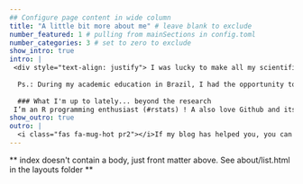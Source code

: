 ```yaml
---
## Configure page content in wide column
title: "A little bit more about me" # leave blank to exclude
number_featured: 1 # pulling from mainSections in config.toml
number_categories: 3 # set to zero to exclude
show_intro: true
intro: |
 <div style="text-align: justify"> I was lucky to make all my scientific education in Amazon regions Institutions, living biodiversity in my blood. I was moved to Rio de Janeiro where I finished my Ph.D and geared my subsequent research towards the spatial analysis of biodiversity, focusing on the impact of global change (climate change and land-use and land-cover changes). 
 
  Ps.: During my academic education in Brazil, I had the opportunity to live with people from different countries. At that time, I perceived that I was too much care about speaking the closest of native English (and imitating accents rsrs). While my friends from outside who lived in Brazil cared about being understood without imitating Brazilian accents, because of course, they are not Brazillian. Anyway, I still care to say people's names rightly and in the right sidebar there is an audio to correctly pronounce my name, enjoy!
  
  ### What I'm up to lately... beyond the research
 I’m an R programming enthusiast (#rstats) ! A also love Github and its features. I usually spend Sundays reading books and drinking coffee or tea. I like good dishes and drinks, beaches and hot weather. </div>
show_outro: true
outro: |
  <i class="fas fa-mug-hot pr2"></i>If my blog has helped you, you can [buy me a coffee](https://ko-fi.com/)!
---
```


** index doesn't contain a body, just front matter above.
See about/list.html in the layouts folder **
